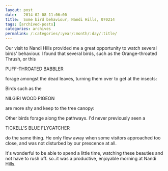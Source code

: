 ```yaml
---
layout: post
date:	2014-02-08 11:06:00
title:  Some bird behaviour, Nandi Hills, 070214
tags: [archived-posts]
categories: archives
permalink: /:categories/:year/:month/:day/:title/
---
```

Our visit to Nandi Hills provided me a great opportunity to watch several birds' behaviour. I found that several birds, such as the Orange-throated Thrush, or this

PUFF-THROATED BABBLER

forage amongst the dead leaves, turning them over to get at the insects:

<lj-embed id="1103"/>

Birds such as the

NILGIRI WOOD PIGEON

are more shy and keep to the tree canopy:

<lj-embed id="1104"/>


Other birds forage along the pathways. I'd never previously seen a


TICKELL'S BLUE FLYCATCHER

do the same thing. He only flew away when some visitors approached too close, and was not disturbed by our prescence at all.

<lj-embed id="1105"/>

It's wonderful to be able to spend a little time, watching these beauties and not have to rush off. so..it was a productive, enjoyable morning at Nandi Hills.
